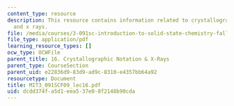 ```yaml
---
content_type: resource
description: This resource contains information related to crystallographic notation
  and x rays.
file: /media/courses/3-091sc-introduction-to-solid-state-chemistry-fall-2010/dcdd374fa5d1eea537e08f2148b90cda_MIT3_091SCF09_lec16.pdf
file_type: application/pdf
learning_resource_types: []
ocw_type: OCWFile
parent_title: 16. Crystallographic Notation & X-Rays
parent_type: CourseSection
parent_uid: e22836d9-83d9-ad9c-8310-e4357bb64a92
resourcetype: Document
title: MIT3_091SCF09_lec16.pdf
uid: dcdd374f-a5d1-eea5-37e0-8f2148b90cda
---
```

